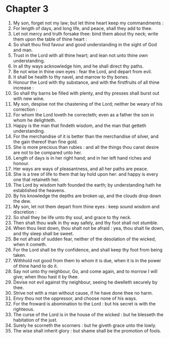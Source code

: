 # Chapter 3

1. My son, forget not my law; but let thine heart keep my commandments :
2. For length of days, and long life, and peace, shall they add to thee.
3. Let not mercy and truth forsake thee: bind them about thy neck; write them upon the table of thine heart :
4. So shalt thou find favour and good understanding in the sight of God and man.
5. Trust in the Lord with all thine heart; and lean not unto thine own understanding.
6. In all thy ways acknowledge him, and he shall direct thy paths.
7. Be not wise in thine own eyes : fear the Lord, and depart from evil.
8. It shall be health to thy navel, and marrow to thy bones.
9. Honour the Lord with thy substance, and with the firstfruits of all thine increase :
10. So shall thy barns be filled with plenty, and thy presses shall burst out with new wine.
11. My son, despise not the chastening of the Lord; neither be weary of his correction :
12. For whom the Lord loveth he correcteth; even as a father the son in whom he delighteth.
13. Happy is the man that findeth wisdom, and the man that getteth understanding.
14. For the merchandise of it is better than the merchandise of silver, and the gain thereof than fine gold.
15. She is more precious than rubies : and all the things thou canst desire are not to be compared unto her.
16. Length of days is in her right hand; and in her left hand riches and honour.
17. Her ways are ways of pleasantness, and all her paths are peace.
18. She is a tree of life to them that lay hold upon her: and happy is every one that retaineth her.
19. The Lord by wisdom hath founded the earth; by understanding hath he established the heavens.
20. By his knowledge the depths are broken up, and the clouds drop down the dew.
21. My son, let not them depart from thine eyes : keep sound wisdom and discretion :
22. So shall they be life unto thy soul, and grace to thy neck.
23. Then shalt thou walk in thy way safely, and thy foot shall not stumble.
24. When thou liest down, thou shalt not be afraid : yea, thou shalt lie down, and thy sleep shall be sweet.
25. Be not afraid of sudden fear, neither of the desolation of the wicked, when it cometh.
26. For the Lord shall be thy confidence, and shall keep thy foot from being taken.
27. Withhold not good from them to whom it is due, when it is in the power of thine hand to do it.
28. Say not unto thy neighbour, Go, and come again, and to morrow I will give; when thou hast it by thee.
29. Devise not evil against thy neighbour, seeing he dwelleth securely by thee.
30. Strive not with a man without cause, if he have done thee no harm.
31. Envy thou not the oppressor, and choose none of his ways.
32. For the froward is abomination to the Lord : but his secret is with the righteous.
33. The curse of the Lord is in the house of the wicked : but he blesseth the habitation of the just.
34. Surely he scorneth the scorners : but he giveth grace unto the lowly.
35. The wise shall inherit glory : but shame shall be the promotion of fools.

